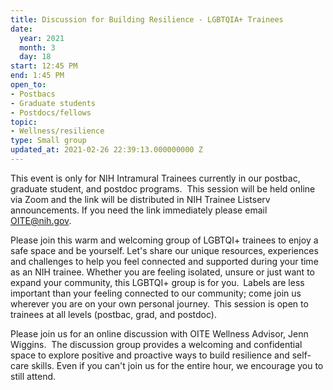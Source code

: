 ```yaml
---
title: Discussion for Building Resilience - LGBTQIA+ Trainees
date:
  year: 2021
  month: 3
  day: 18
start: 12:45 PM
end: 1:45 PM
open_to:
- Postbacs
- Graduate students
- Postdocs/fellows
topic:
- Wellness/resilience
type: Small group
updated_at: 2021-02-26 22:39:13.000000000 Z
---
```

This event is only for NIH Intramural Trainees currently in our postbac,
graduate student, and postdoc programs.  This session will be held
online via Zoom and the link will be distributed in NIH Trainee Listserv
announcements. If you need the link immediately please email
OITE@nih.gov. 

Please join this warm and welcoming group of LGBTQI+ trainees to enjoy a
safe space and be yourself. Let's share our unique resources,
experiences and challenges to help you feel connected and supported
during your time as an NIH trainee. Whether you are feeling isolated,
unsure or just want to expand your community, this LGBTQI+ group is for
you.  Labels are less important than your feeling connected to our
community; come join us wherever you are on your own personal
journey.  This session is open to trainees at all levels (postbac, grad,
and postdoc).

Please join us for an online discussion with OITE Wellness Advisor, Jenn
Wiggins.  The discussion group provides a welcoming and confidential
space to explore positive and proactive ways to build resilience and
self-care skills. Even if you can\'t join us for the entire hour, we
encourage you to still attend. 

<span style="font-family: arial, helvetica, sans-serif; font-size:
10pt;"> </span>

 

 
